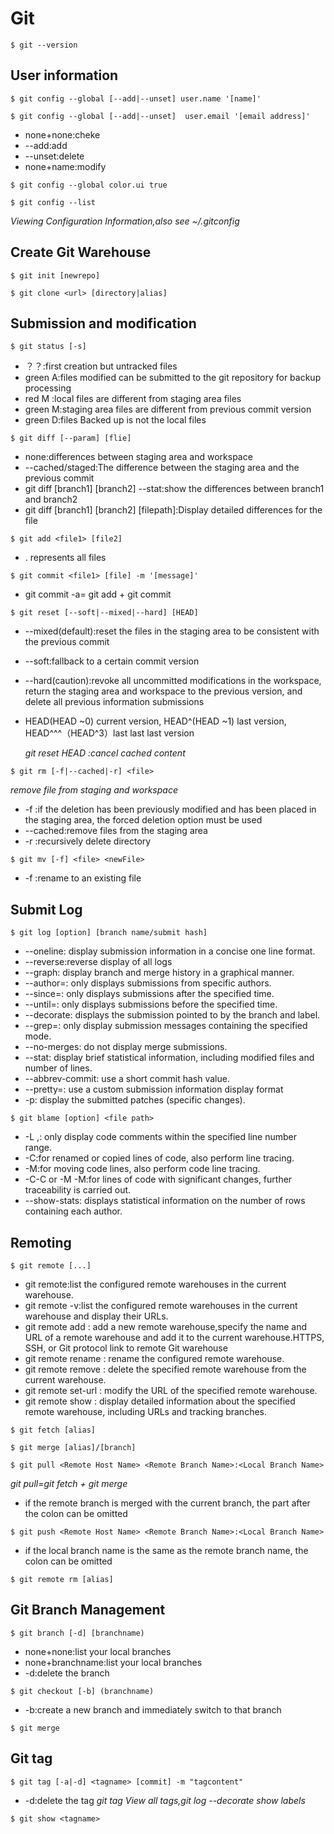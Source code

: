 # Git
```
$ git --version
```
## User information
```
$ git config --global [--add|--unset] user.name '[name]'
```
```
$ git config --global [--add|--unset]  user.email '[email address]'
```
* none+none:cheke
* --add:add
* --unset:delete
* none+name:modify
```
$ git config --global color.ui true
```
```
$ git config --list
```
*Viewing Configuration Information,also see ~/.gitconfig*

## Create Git Warehouse
```
$ git init [newrepo]
```
```
$ git clone <url> [directory|alias]
```
## Submission and modification
```
$ git status [-s]
```
* ？？:first creation but untracked files
* green A:files modified can be submitted to the git repository for backup processing
* red M :local files are different from staging area files
* green M:staging area files are different from previous commit version
* green D:files Backed up is not the local files
```
$ git diff [--param] [flie]
```
* none:differences between staging area and workspace
* --cached/staged:The difference between the staging area and the previous commit
* git diff [branch1] [branch2] --stat:show the differences between branch1 and branch2
* git diff [branch1] [branch2] [filepath]:Display detailed differences for the file

```
$ git add <file1> [file2]
```
* . represents all files 
```
$ git commit <file1> [file] -m '[message]'
```
* git commit -a= git add + git commit
<!-- This content will not appear in the rendered Markdown -->

```
$ git reset [--soft|--mixed|--hard] [HEAD]
```
* --mixed(default):reset the files in the staging area to be consistent with the previous commit
* --soft:fallback to a certain commit version
* --hard(caution):revoke all uncommitted modifications in the workspace, return the staging area and workspace to the previous version, and delete all previous information submissions
* HEAD(HEAD ~0) current version, HEAD^(HEAD ~1) last version, HEAD^^^（HEAD^3）last last last version

  *git reset HEAD :cancel cached content*
  
```
$ git rm [-f|--cached|-r] <file>
```
*remove file from staging and workspace*
* -f :if the deletion has been previously modified and has been placed in the staging area, the forced deletion option must be used
* --cached:remove files from the staging area
* -r :recursively delete directory
```
$ git mv [-f] <file> <newFile>
```
* -f :rename to an existing file
## Submit Log
```
$ git log [option] [branch name/submit hash]
```
* --oneline: display submission information in a concise one line format.
* --reverse:reverse display of all logs
* --graph: display branch and merge history in a graphical manner.
* --author=<Author>: only displays submissions from specific authors.
* --since=<Time>: only displays submissions after the specified time.
* --until=<Time>: only displays submissions before the specified time.
* --decorate: displays the submission pointed to by the branch and label.
* --grep=<Mode>: only display submission messages containing the specified mode.
* --no-merges: do not display merge submissions.
* --stat: display brief statistical information, including modified files and number of lines.
* --abbrev-commit: use a short commit hash value.
* --pretty=<Format>: use a custom submission information display format
* -p: display the submitted patches (specific changes).
```
$ git blame [option] <file path>
```
* -L <StartLineNumber>,<EndLineNumber>: only display code comments within the specified line number range.
* -C:for renamed or copied lines of code, also perform line tracing.
* -M:for moving code lines, also perform code line tracing.
* -C-C or -M -M:for lines of code with significant changes, further traceability is carried out.
* --show-stats: displays statistical information on the number of rows containing each author.

## Remoting
```
$ git remote [...]
```
* git remote:list the configured remote warehouses in the current warehouse.
* git remote -v:list the configured remote warehouses in the current warehouse and display their URLs.
* git remote add <remotename> <remoteurl>: add a new remote warehouse,specify the name and URL of a remote warehouse and add it to the current warehouse.HTTPS, SSH, or Git protocol link to remote Git warehouse
* git remote rename <oldname> <newname>: rename the configured remote warehouse.
* git remote remove <remotename>: delete the specified remote warehouse from the current warehouse.
* git remote set-url <remotename> <newurl>: modify the URL of the specified remote warehouse.
* git remote show <remotename>: display detailed information about the specified remote warehouse, including URLs and tracking branches.
```
$ git fetch [alias]
```
```
$ git merge [alias]/[branch]
```
```
$ git pull <Remote Host Name> <Remote Branch Name>:<Local Branch Name>
```
*git pull=git fetch + git merge*
* if the remote branch is merged with the current branch, the part after the colon can be omitted
```
$ git push <Remote Host Name> <Remote Branch Name>:<Local Branch Name>
```
* if the local branch name is the same as the remote branch name, the colon can be omitted
```
$ git remote rm [alias]
```
## Git Branch Management
```
$ git branch [-d] [branchname)
```
* none+none:list your local branches
* none+branchname:list your local branches
* -d:delete the branch
```
$ git checkout [-b] (branchname)
```
* -b:create a new branch and immediately switch to that branch
```
$ git merge
```
## Git tag
```
$ git tag [-a|-d] <tagname> [commit] -m "tagcontent"
```
* -d:delete the tag
*git tag View all tags,git log --decorate show labels*
```
$ git show <tagname>
```


















